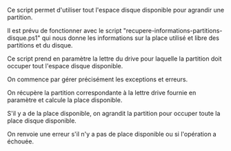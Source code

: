 Ce script permet d'utiliser tout l'espace disque disponible pour agrandir une partition.

Il est prévu de fonctionner avec le script "recupere-informations-partitions-disque.ps1" qui nous donne les informations sur la place utilisé et libre des partitions et du disque.

Ce script prend en paramètre la lettre du drive pour laquelle la partition doit occuper tout l'espace disque disponible.

On commence par gérer précisément les exceptions et erreurs.

On récupère la partition correspondante à la lettre drive fournie en paramètre et calcule la place disponible.

S'il y a de la place disponible, on agrandit la partition pour occuper toute la place disque disponible.

On renvoie une erreur s'il n'y a pas de place disponible ou si l'opération a échouée.
